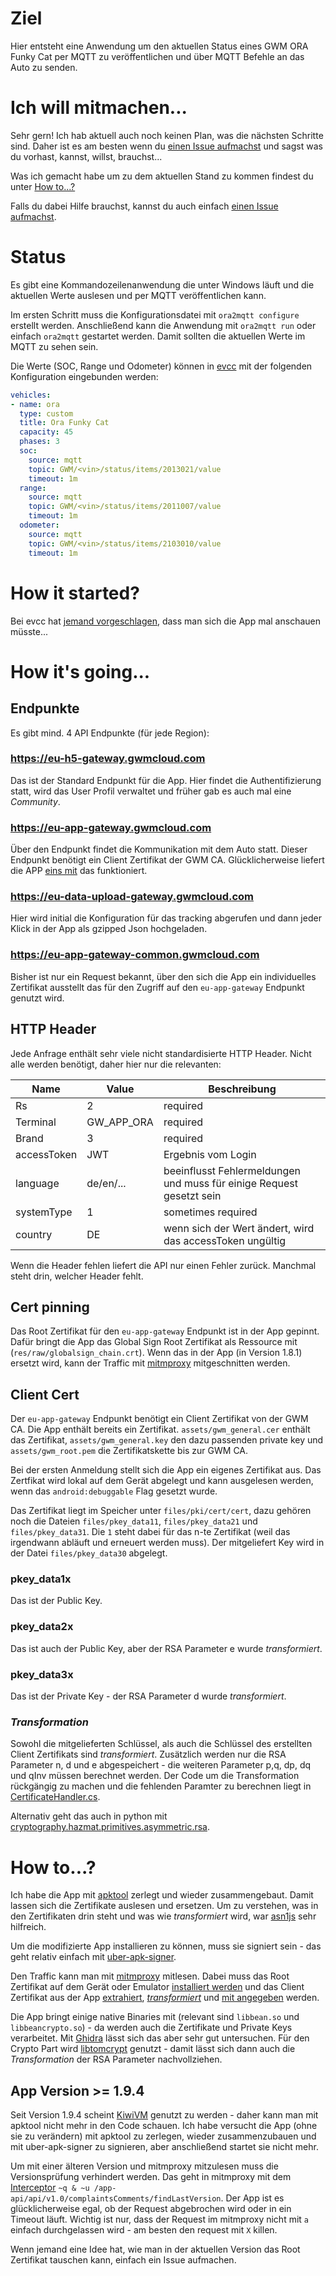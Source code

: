 # Ziel

Hier entsteht eine Anwendung um den aktuellen Status eines GWM ORA Funky Cat per MQTT zu veröffentlichen und über MQTT Befehle an das Auto zu senden.

# Ich will mitmachen...

Sehr gern! Ich hab aktuell auch noch keinen Plan, was die nächsten Schritte sind. Daher ist es am besten wenn du [einen Issue aufmachst](https://github.com/zivillian/ora2mqtt/issues/new) und sagst was du vorhast, kannst, willst, brauchst...

Was ich gemacht habe um zu dem aktuellen Stand zu kommen findest du unter [How to...?](#how-to)

Falls du dabei Hilfe brauchst, kannst du auch einfach [einen Issue aufmachst](https://github.com/zivillian/ora2mqtt/issues/new).

# Status

Es gibt eine Kommandozeilenanwendung die unter Windows läuft und die aktuellen Werte auslesen und per MQTT veröffentlichen kann.

Im ersten Schritt muss die Konfigurationsdatei mit `ora2mqtt configure` erstellt werden. Anschließend kann die Anwendung mit `ora2mqtt run` oder einfach `ora2mqtt` gestartet werden. Damit sollten die aktuellen Werte im MQTT zu sehen sein.

Die Werte (SOC, Range und Odometer) können in [evcc](https://github.com/evcc-io/evcc/) mit der folgenden Konfiguration eingebunden werden:

```yaml
vehicles:
- name: ora
  type: custom
  title: Ora Funky Cat
  capacity: 45
  phases: 3
  soc:
    source: mqtt
    topic: GWM/<vin>/status/items/2013021/value
    timeout: 1m
  range:
    source: mqtt
    topic: GWM/<vin>/status/items/2011007/value
    timeout: 1m
  odometer:
    source: mqtt
    topic: GWM/<vin>/status/items/2103010/value
    timeout: 1m
```

# How it started?

Bei evcc hat [jemand vorgeschlagen](https://github.com/evcc-io/evcc/discussions/9524#discussioncomment-6832420), dass man sich die App mal anschauen müsste...

# How it's going...

## Endpunkte

Es gibt mind. 4 API Endpunkte (für jede Region):

### https://eu-h5-gateway.gwmcloud.com

Das ist der Standard Endpunkt für die App. Hier findet die Authentifizierung statt, wird das User Profil verwaltet und früher gab es auch mal eine _Community_.

### https://eu-app-gateway.gwmcloud.com

Über den Endpunkt findet die Kommunikation mit dem Auto statt. Dieser Endpunkt benötigt ein Client Zertifikat der GWM CA. Glücklicherweise liefert die APP [eins mit](#client-cert) das funktioniert.

### https://eu-data-upload-gateway.gwmcloud.com

Hier wird initial die Konfiguration für das tracking abgerufen und dann jeder Klick in der App als gzipped Json hochgeladen.

### https://eu-app-gateway-common.gwmcloud.com

Bisher ist nur ein Request bekannt, über den sich die App ein individuelles Zertifikat ausstellt das für den Zugriff auf den `eu-app-gateway` Endpunkt genutzt wird.

## HTTP Header

Jede Anfrage enthält sehr viele nicht standardisierte HTTP Header. Nicht alle werden benötigt, daher hier nur die relevanten:

|Name       |Value     |Beschreibung                                                          |
|-----------|----------|----------------------------------------------------------------------|
|Rs         |         2|                                                             required |
|Terminal   |GW_APP_ORA|                                                             required |
|Brand      |         3|                                                             required |
|accessToken|       JWT|                                                   Ergebnis vom Login |
|language   | de/en/...| beeinflusst Fehlermeldungen und muss für einige Request gesetzt sein |
|systemType |         1|                                                   sometimes required |
|country    |        DE|             wenn sich der Wert ändert, wird das accessToken ungültig |

Wenn die Header fehlen liefert die API nur einen Fehler zurück. Manchmal steht drin, welcher Header fehlt.

## Cert pinning

Das Root Zertifikat für den `eu-app-gateway` Endpunkt ist in der App gepinnt. Dafür bringt die App das Global Sign Root Zertifikat als Ressource mit (`res/raw/globalsign_chain.crt`). Wenn das in der App (in Version 1.8.1) ersetzt wird, kann der Traffic mit [mitmproxy](https://mitmproxy.org/) mitgeschnitten werden.

## Client Cert

Der `eu-app-gateway` Endpunkt benötigt ein Client Zertifikat von der GWM CA. Die App enthält bereits ein Zertifikat. `assets/gwm_general.cer` enthält das Zertifikat, `assets/gwm_general.key` den dazu passenden private key und `assets/gwm_root.pem` die Zertifikatskette bis zur GWM CA.

Bei der ersten Anmeldung stellt sich die App ein eigenes Zertifikat aus. Das Zertfikat wird lokal auf dem Gerät abgelegt und kann ausgelesen werden, wenn das `android:debuggable` Flag gesetzt wurde.

Das Zertifikat liegt im Speicher unter `files/pki/cert/cert`, dazu gehören noch die Dateien `files/pkey_data11`, `files/pkey_data21` und `files/pkey_data31`. Die `1` steht dabei für das n-te Zertifikat (weil das irgendwann abläuft und erneuert werden muss). Der mitgeliefert Key wird in der Datei `files/pkey_data30` abgelegt.

### pkey_data1x

Das ist der Public Key.

### pkey_data2x

Das ist auch der Public Key, aber der RSA Parameter e wurde _transformiert_.

### pkey_data3x

Das ist der Private Key - der RSA Parameter d wurde _transformiert_.

### _Transformation_

Sowohl die mitgelieferten Schlüssel, als auch die Schlüssel des erstellten Client Zertifikats sind _transformiert_. Zusätzlich werden nur die RSA Parameter n, d und e abgespeichert - die weiteren Parameter p,q, dp, dq und qInv müssen berechnet werden. Der Code um die Transformation rückgängig zu machen und die fehlenden Paramter zu berechnen liegt in [CertificateHandler.cs](libgwmapi/CertificateHandler.cs).

Alternativ geht das auch in python mit [cryptography.hazmat.primitives.asymmetric.rsa](https://cryptography.io/en/latest/hazmat/primitives/asymmetric/rsa/#handling-partial-rsa-private-keys).

# How to...?

Ich habe die App mit [apktool](https://apktool.org/) zerlegt und wieder zusammengebaut. Damit lassen sich die Zertifikate auslesen und ersetzen. Um zu verstehen, was in den Zertifikaten drin steht und was wie _transformiert_ wird, war [asn1js](https://lapo.it/asn1js) sehr hilfreich.

Um die modifizierte App installieren zu können, muss sie signiert sein - das geht relativ einfach mit [uber-apk-signer](https://github.com/patrickfav/uber-apk-signer/).

Den Traffic kann man mit [mitmproxy](https://mitmproxy.org/) mitlesen. Dabei muss das Root Zertifikat auf dem Gerät oder Emulator [installiert werden](https://docs.mitmproxy.org/stable/concepts-certificates/#installing-the-mitmproxy-ca-certificate-manually) und das Client Zertifikat aus der App [extrahiert](#client-cert), [_transformiert_](#transformation) und [mit angegeben](https://docs.mitmproxy.org/stable/concepts-certificates/#using-a-client-side-certificate) werden.

Die App bringt einige native Binaries mit (relevant sind `libbean.so` und `libbeancrypto.so`) - da werden auch die Zertifikate und Private Keys verarbeitet. Mit [Ghidra](https://ghidra-sre.org/) lässt sich das aber sehr gut untersuchen. Für den Crypto Part wird [libtomcrypt](https://github.com/libtom/libtomcrypt/) genutzt - damit lässt sich dann auch die _Transformation_ der RSA Parameter nachvollziehen.

## App Version >= 1.9.4

Seit Version 1.9.4 scheint [KiwiVM](https://github.com/iKiwiSec/KiwiVM) genutzt zu werden - daher kann man mit apktool nicht mehr in den Code schauen. Ich habe versucht die App (ohne sie zu verändern) mit apktool zu zerlegen, wieder zusammenzubauen und mit uber-apk-signer zu signieren, aber anschließend startet sie nicht mehr.

Um mit einer älteren Version und mitmproxy mitzulesen muss die Versionsprüfung verhindert werden. Das geht in mitmproxy mit dem [Interceptor](https://docs.mitmproxy.org/stable/mitmproxytutorial-interceptrequests/) `~q & ~u /app-api/api/v1.0/complaintsComments/findLastVersion`. Der App ist es glücklicherweise egal, ob der Request abgebrochen wird oder in ein Timeout läuft. Wichtig ist nur, dass der Request im mitmproxy nicht mit `a` einfach durchgelassen wird - am besten den request mit `X` killen.

Wenn jemand eine Idee hat, wie man in der aktuellen Version das Root Zertifikat tauschen kann, einfach ein Issue aufmachen.